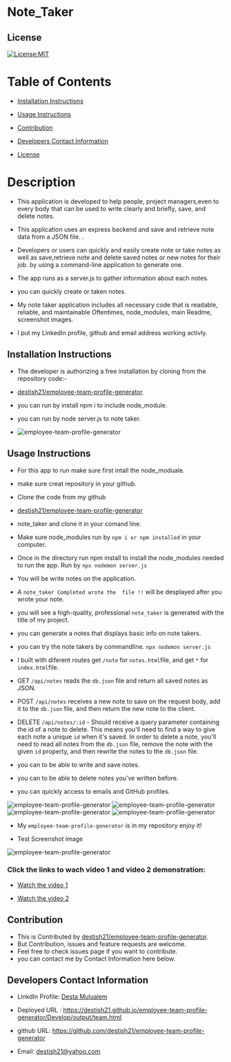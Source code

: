 # Note_Taker

## License
   [![License:MIT](https://img.shields.io/badge/License-MIT-yellow.svg)](https://opensource.org/licenses/MIT)

  
   # Table of Contents

   * [Installation Instructions](#installation-instructions)
  
   * [Usage Instructions](#usage-instructions)
  
   * [Contribution](#Contribution)
  
   * [Developers Contact Information](#Developers-Contact-Information)

   * [License](#license)

   # Description

   * This application is developed to help people, project managers,even to every body  that can be used to write clearly and briefly, save, and delete notes.
   * This application uses an express backend and save and retrieve note data from a JSON file. .

   * Developers or users can quickly and easily create note or take notes as well as save,retrieve note and delete saved notes or new notes for their job. by using a command-line application to generate one. 

   * The app runs as a server.js to gather information about each notes. 

   * you can quickly create or taken notes.

   * My note taker application includes all necessary code that is readable, reliable, and maintainable Oftentimes, node_modules,  main Readme, screenshot images.

   * I put my LinkedIn profile, github and email address working activly.


   ## Installation Instructions

   * The developer is authorizing a free installation by cloning from the repository code:- 

   * [destish21/employee-team-profile-generator](https://github.com/destish21/employee-team-profile-generator).


   * you can run by install npm i to include node_module.

   * you can run by node server.js to note taker.

   * ![employee-team-profile-generator](./Develop/Images/team5.png)
  
   ## Usage Instructions

   * For this app to run make sure first 
   intall the node_moduale.

   * make sure creat repository in your github.

   * Clone the code from my github 

   * [destish21/employee-team-profile-generator](https://github.com/destish21/employee-team-profile-generator)
 
   * note_taker and clone it in your comand line.

   * Make sure node_modules run by `npm i or npm installed`
     in your computer.

   * Once in the directory run npm install to install the node_modules needed to run the app.
    Run by `npx nodemon server.js`

   * You will be write notes on the application.

   * A `note_taker Completed wrote the  file !!`  will be desplayed after you wrote your note. 

   * you will see a high-quality, professional `note_taker` is generated with the title of my project.

   * you can generate a notes that displays basic info on note takers.

   * you can try  the note takers by commandline. 
       `npx nodemon server.js`

   * I built with diferent routes  get `/note` for `notes.html`file, and get `*` for `index.html`file.
   * GET `/api/notes` reads the `db.json` file and return all saved notes as JSON.

   * POST `/api/notes`  receives a new note to save on the request body, add it to the `db.json` file, and then return the new note to the client.

   * DELETE `/api/notes/:id` - Should receive a query parameter containing the id of a note to delete. This means you'll need to find a way to give each note a unique `id` when it's saved. In order to delete a note, you'll need to read all notes from the `db.json` file, remove the note with the given `id` property, and then rewrite the notes to the `db.json` file.

   * you can to be able to write and save notes.

   * you can to be able to delete notes  you've written before.

   * you can  quickly access to emails and GitHub profiles.

   ![employee-team-profile-generator](./Develop/Images/team1.png)
   ![employee-team-profile-generator](./Develop/Images/team2.png)
   ![employee-team-profile-generator](./Develop/Images/team3.png)
   ![employee-team-profile-generator](./Develop/Images/team4.png)

   * My `employee-team-profile-generator` is in my repository enjoy it!

   * Test Screenshot image 
 
   ![employee-team-profile-generator](./Develop/Images/test1.png)
  
   ### Click the  links to wach video 1 and video 2 demonstration:  

   * [Watch the video 1 ](https://drive.google.com/file/d/13Ek5_a2yhRKBvolLvIwGzpphwaK5C_RB/view?usp=sharing)
  
   * [Watch the video 2](https://drive.google.com/file/d/1QeEtYFUPniLX8ZqN8y_NJk6BcEOSqoMB/view?usp=sharing)
    
  
   ## Contribution
  
   * This is Contributed by [destish21/employee-team-profile-generator](https://github.com/destish21/employee-team-profile-generator). 
   * But Contribution, issues and feature requests are welcome.
   * Feel free to check issues page if you want to contribute. 
   * you can contact me by Contact Information here below.

   ## Developers Contact Information
   * LinkdIn Profile: [Desta Mulualem](https://www.linkedin.com/in/desta-mulualem-6718b1203/)
   * Deployed URL :  https://destish21.github.io/employee-team-profile-generator/Develop/output/team.html
   * github URL: https://github.com/destish21/employee-team-profile-generator

   * Email: destish21@yahoo.com
   
